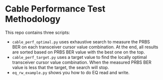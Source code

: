 # Cable Performance Test Methodology

This repo contains three scripts:
* ``cable_perf_optimal.py`` uses exhaustive search to measure the PRBS BER on each transceiver cursor value combination. At the end, all results are sorted based on PRBS BER value with the best one on the top.
* ``cable_perf_target.py`` uses a target value to find the locally optimal transceiver cursor value combination. When the measured PRBS BER value is less that the target, the search will stop.
* ``eq_rw_example.py`` shows you how to do EQ read and write.


